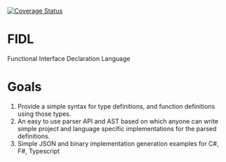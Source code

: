 [![Coverage Status](https://coveralls.io/repos/github/Balinth/FIDL/badge.svg?branch=master)](https://coveralls.io/github/Balinth/FIDL?branch=master)
# FIDL
Functional Interface Declaration Language

# Goals
1. Provide a simple syntax for type definitions, and function definitions using those types.
2. An easy to use parser API and AST based on which anyone can write simple project and language specific implementations for the parsed definitions.
3. Simple JSON and binary implementation generation examples for C#, F#, Typescript
